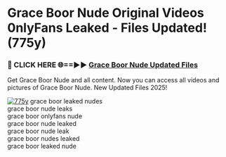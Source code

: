 # Grace Boor Nude Original Videos 0nlyFans Leaked - Files Updated! (775y)

<h3>🔴 CLICK HERE 🌐==►► <a href="https://tinyurl.com/yrmya6cz" rel="nofollow">Grace Boor Nude Updated Files</a></h3>

Get Grace Boor Nude and all content. Now you can access all videos and pictures of Grace Boor Nude. New Updated Files 2025!

[![775y](https://i.imgur.com/FMdXYCs.gif)](https://tinyurl.com/yrmya6cz)
grace boor leaked nudes<br>
grace boor nude leaks<br>
grace boor onlyfans nude<br>
grace boor nude leaked<br>
grace boor nude leak<br>
grace boor nudes leaked<br>
grace boor leaked nude